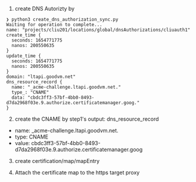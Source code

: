 1. create DNS Autorizty by 

```
❯ python3 create_dns_authorization_sync.py
Waiting for operation to complete...
name: "projects/cliu201/locations/global/dnsAuthorizations/cliuauth1"
create_time {
  seconds: 1654771775
  nanos: 200550635
}
update_time {
  seconds: 1654771775
  nanos: 200550635
}
domain: "ltapi.goodvm.net"
dns_resource_record {
  name: "_acme-challenge.ltapi.goodvm.net."
  type_: "CNAME"
  data: "cbdc3ff3-57bf-4bb0-8493-d7da2968f03e.9.authorize.certificatemanager.goog."
}
```

2. create the CNAME by step1's output: dns_resource_record
- name: _acme-challenge.ltapi.goodvm.net.
- type: CNAME
- value: cbdc3ff3-57bf-4bb0-8493-d7da2968f03e.9.authorize.certificatemanager.goog

3. create certification/map/mapEntry 

4. Attach the certificate map to the https target proxy